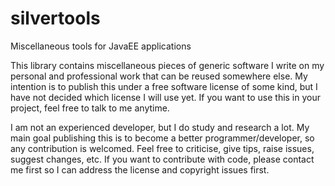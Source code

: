 # silvertools
Miscellaneous tools for JavaEE applications

This library contains miscellaneous pieces of generic software I write on my personal and professional work that can be reused somewhere else. My intention is to publish this under a free software license of some kind, but I have not decided which license I will use yet. If you want to use this in your project, feel free to talk to me anytime.

I am not an experienced developer, but I do study and research a lot. My main goal publishing this is to become a better programmer/developer, so any contribution is welcomed. Feel free to criticise, give tips, raise issues, suggest changes, etc. If you want to contribute with code, please contact me first so I can address the license and copyright issues first.
